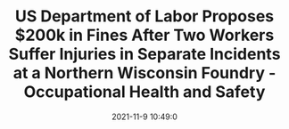 ---
"title": "US Department of Labor Proposes $200k in Fines After Two Workers Suffer Injuries in Separate Incidents at a Northern Wisconsin Foundry - Occupational Health and Safety"
"date": "2021-11-9 10:49:0"
"feed_name": "GOOGLENEWSINDUSTRIAL"
"feed_website": "https://news.google.com/search?q=industrial%2Bincident&hl=en-US&gl=US&ceid=US:en"
"feed_rss": "https://news.google.com/rss/search?q=industrial%2Bincident&hl=en-US&gl=US&ceid=US:en"
"link": "https://ohsonline.com/articles/2021/11/09/us-dol-wisconsin-foundry.aspx?m=1"
"source": "{'href': 'https://ohsonline.com', 'title': 'Occupational Health and Safety'}"
"file": "_posts/2021-1-1-01757be94071451e3b4f6b0d8ee001258f2f3993.md"
"accident": "0"
"drilling": "0"
"dead": "0"
"injured": "0"
"arrested": "0"
"place": "unknown place"
"where": "unknown site"
"causes": "unknown"
"place_uri": "unknown place"
---